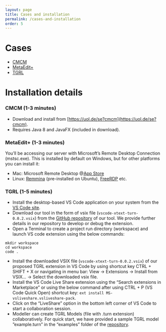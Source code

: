 ```yaml
---
layout: page
title: Cases and installation
permalink: /cases-and-installation
order: 5
---
```


# Cases

* [CMCM](/cases/cmcm.pdf)
* [MetaEdit+](https://docs.google.com/document/d/1XXdHRFIky4tAcK4DbJzw7jQvr97w5xiu0QhHsxbScLE/edit#)
* [TGRL](/cases/tgrl.pdf)

# Installation details

### CMCM (1-3 minutes)
* Download and install from [https://uol.de/se?cmcm](https://uol.de/se?cmcm).
* Requires Java 8 and JavaFX (included in download).

### MetaEdit+ (1-3 minutes)

You’ll be accessing our server with Microsoft’s Remote Desktop Connection (mstsc.exe). This is installed by default on Windows, but for other platforms you can install it:
* Mac: Microsoft Remote Desktop @[App Store](https://apps.apple.com/us/app/microsoft-remote-desktop/id1295203466?mt=12)
* Linux: [Remmina](https://linuxkamarada.com/en/2020/04/20/remote-desktop-connection-to-windows-from-linux-using-rdp-clients/#remmina) (pre-installed on Ubuntu), [FreeRDP](https://linuxkamarada.com/en/2020/04/20/remote-desktop-connection-to-windows-from-linux-using-rdp-clients/#freerdp) etc.


### TGRL (1-5 minutes)
* Install the desktop-based VS Code application on your system from the [VS Code site](https://code.visualstudio.com/download).
* Download our tool in the form of vsix file (`vscode-xtext-turn-0.0.2.vsix`) from the [GitHub repository](https://github.com/Rijul5/vscode-turn) of our tool. We provide further details in our repository to develop or debug the extension.
* Open a Terminal to create a project run directory (workspace) and launch VS code extension using the below commands:
```
mkdir workspace
cd workspace
code .
```
* Install the downloaded VSIX file (`vscode-xtext-turn-0.0.2.vsix`) of our proposed TGRL extension in VS Code by using shortcut key CTRL + SHIFT + X or navigating in menu bar: View → Extensions → Install from VSIX... → Select the downloaded vsix file.
* Install the VS Code Live Share extension using the “Search extensions in Marketplace” or using the below command after using CTRL + P (VS Code Quick Open) shortcut key:
```ext install MS-vsliveshare.vsliveshare-pack```.
* Click on the “LiveShare” option in the bottom left corner of VS Code to start a collaboration session.
* Modeller can create TGRL Models (file with .turn extension) collaboratively. For quick start, we have provided a sample TGRL model ”example.turn” in the “examples” folder of the [repository](https://github.com/Rijul5/vscode-turn).

